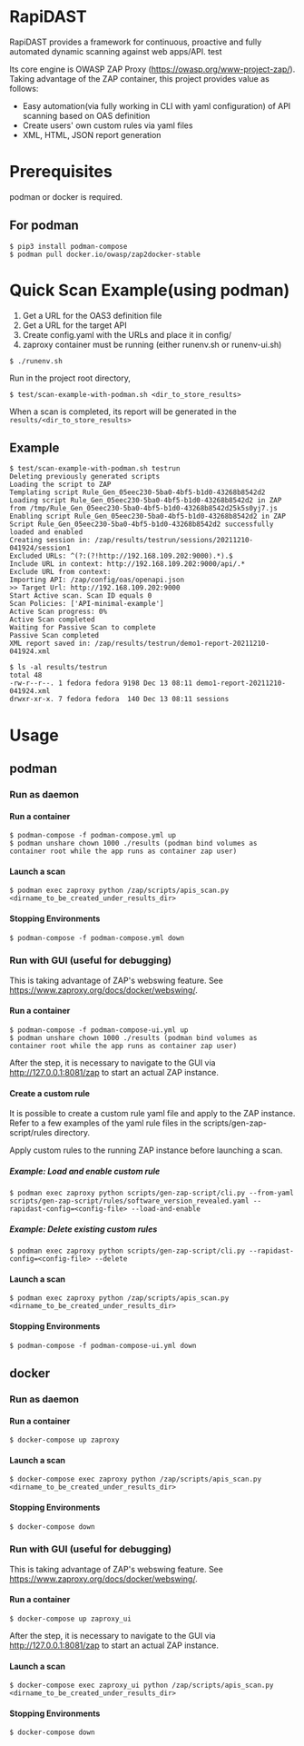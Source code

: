 # RapiDAST

RapiDAST provides a framework for continuous, proactive and fully automated dynamic scanning against web apps/API. test

Its core engine is OWASP ZAP Proxy (https://owasp.org/www-project-zap/). Taking advantage of the ZAP container, this project provides value as follows:
 - Easy automation(via fully working in CLI with yaml configuration) of API scanning based on OAS definition
 - Create users' own custom rules via yaml files
 - XML, HTML, JSON report generation

# Prerequisites

podman or docker is required.

## For podman
```
$ pip3 install podman-compose
$ podman pull docker.io/owasp/zap2docker-stable
```

# Quick Scan Example(using podman)

1. Get a URL for the OAS3 definition file
2. Get a URL for the target API
3. Create config.yaml with the URLs and place it in config/
4. zaproxy container must be running (either runenv.sh or runenv-ui.sh)
```
$ ./runenv.sh
```

Run in the project root directory,
```
$ test/scan-example-with-podman.sh <dir_to_store_results>
```

When a scan is completed, its report will be generated in the `results/<dir_to_store_results>`

## Example
```
$ test/scan-example-with-podman.sh testrun                
Deleting previously generated scripts                                              
Loading the script to ZAP                                                          
Templating script Rule_Gen_05eec230-5ba0-4bf5-b1d0-43268b8542d2                    
Loading script Rule_Gen_05eec230-5ba0-4bf5-b1d0-43268b8542d2 in ZAP from /tmp/Rule_Gen_05eec230-5ba0-4bf5-b1d0-43268b8542d25k5s0yj7.js                                 
Enabling script Rule_Gen_05eec230-5ba0-4bf5-b1d0-43268b8542d2 in ZAP               
Script Rule_Gen_05eec230-5ba0-4bf5-b1d0-43268b8542d2 successfully loaded and enabled                                                                                   
Creating session in: /zap/results/testrun/sessions/20211210-041924/session1          
Excluded URLs: ^(?:(?!http://192.168.109.202:9000).*).$                               
Include URL in context: http://192.168.109.202:9000/api/.*                            
Exclude URL from context:                                                          
Importing API: /zap/config/oas/openapi.json                                        
>> Target Url: http://192.168.109.202:9000                                            
Start Active scan. Scan ID equals 0                                                
Scan Policies: ['API-minimal-example']                                             
Active Scan progress: 0%                                                           
Active Scan completed                                                                                                                                                  
Waiting for Passive Scan to complete                                                                                                                                   
Passive Scan completed                                                             
XML report saved in: /zap/results/testrun/demo1-report-20211210-041924.xml

$ ls -al results/testrun
total 48
-rw-r--r--. 1 fedora fedora 9198 Dec 13 08:11 demo1-report-20211210-041924.xml
drwxr-xr-x. 7 fedora fedora  140 Dec 13 08:11 sessions
```

# Usage

## podman

### Run as daemon

#### Run a container

```
$ podman-compose -f podman-compose.yml up
$ podman unshare chown 1000 ./results (podman bind volumes as container root while the app runs as container zap user)
```

#### Launch a scan
```
$ podman exec zaproxy python /zap/scripts/apis_scan.py <dirname_to_be_created_under_results_dir>
```

#### Stopping Environments
```
$ podman-compose -f podman-compose.yml down
```

### Run with GUI (useful for debugging)
This is taking advantage of ZAP's webswing feature. See https://www.zaproxy.org/docs/docker/webswing/.

#### Run a container
```
$ podman-compose -f podman-compose-ui.yml up
$ podman unshare chown 1000 ./results (podman bind volumes as container root while the app runs as container zap user)
```
After the step, it is necessary to navigate to the GUI via http://127.0.0.1:8081/zap to start an actual ZAP instance. 

#### Create a custom rule

It is possible to create a custom rule yaml file and apply to the ZAP instance. Refer to a few examples of the yaml rule files in the scripts/gen-zap-script/rules directory.

Apply custom rules to the running ZAP instance before launching a scan.

##### Example: Load and enable custom rule
```
$ podman exec zaproxy python scripts/gen-zap-script/cli.py --from-yaml scripts/gen-zap-script/rules/software_version_revealed.yaml --rapidast-config=<config-file> --load-and-enable
```

##### Example: Delete existing custom rules
```
$ podman exec zaproxy python scripts/gen-zap-script/cli.py --rapidast-config=<config-file> --delete
```

#### Launch a scan
```
$ podman exec zaproxy python /zap/scripts/apis_scan.py <dirname_to_be_created_under_results_dir>
```


#### Stopping Environments
```
$ podman-compose -f podman-compose-ui.yml down
```

## docker

### Run as daemon

#### Run a container

```
$ docker-compose up zaproxy 

```

#### Launch a scan
```
$ docker-compose exec zaproxy python /zap/scripts/apis_scan.py <dirname_to_be_created_under_results_dir>
```

#### Stopping Environments
```
$ docker-compose down
```

### Run with GUI (useful for debugging)
This is taking advantage of ZAP's webswing feature. See https://www.zaproxy.org/docs/docker/webswing/.

#### Run a container
```
$ docker-compose up zaproxy_ui
```
After the step, it is necessary to navigate to the GUI via http://127.0.0.1:8081/zap to start an actual ZAP instance. 

#### Launch a scan
```
$ docker-compose exec zaproxy_ui python /zap/scripts/apis_scan.py <dirname_to_be_created_under_results_dir>
```

#### Stopping Environments
```
$ docker-compose down
```

